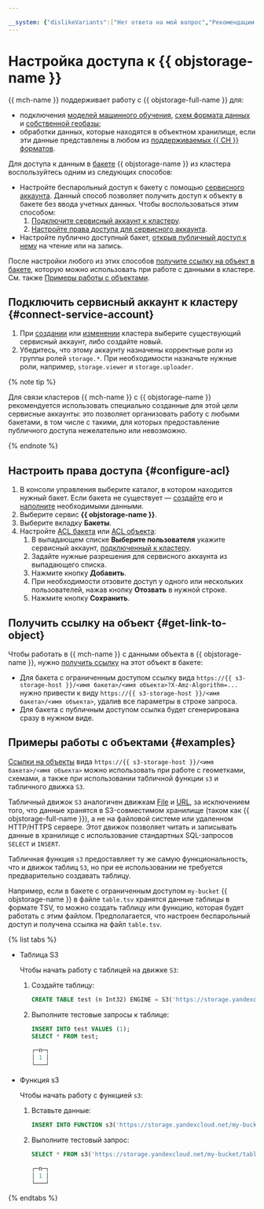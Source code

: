 ```yaml
---

__system: {"dislikeVariants":["Нет ответа на мой вопрос","Рекомендации не помогли","Содержание не соответствует заголовку","Другое"]}
---
```

# Настройка доступа к {{ objstorage-name }}

{{ mch-name }} поддерживает работу с {{ objstorage-full-name }} для:
- подключения [моделей машинного обучения](ml-models.md), [cхем формата данных](format-schemas.md) и [собственной геобазы](internal-dictionaries.md);
- обработки данных, которые находятся в объектном хранилище, если эти данные представлены в любом из [поддерживаемых {{ CH }} форматов](https://clickhouse.tech/docs/ru/interfaces/formats/).

Для доступа к данным в [бакете](../../storage/concepts/bucket.md) {{ objstorage-name }} из кластера воспользуйтесь одним из следующих способов: 
- Настройте беспарольный доступ к бакету с помощью [сервисного аккаунта](../../iam/concepts/users/service-accounts.md). Данный способ позволяет получить доступ к объекту в бакете без ввода учетных данных. Чтобы воспользоваться этим способом:
   1. [Подключите сервисный аккаунт к кластеру](#connect-service-account).
   1. [Настройте права доступа для сервисного аккаунта](#configure-acl).  
- Настройте публично доступный бакет, [открыв публичный доступ к нему](../../storage/operations/buckets/bucket-availability.md) на чтение или на запись. 
   
После настройки любого из этих способов [получите ссылку на объект в бакете](#get-link-to-object), которую можно использовать при работе с данными в кластере. См. также [Примеры работы с объектами](#examples).
   
## Подключить сервисный аккаунт к кластеру {#connect-service-account}

1. При [создании](cluster-create.md) или [изменении](update.md) кластера выберите существующий сервисный аккаунт, либо создайте новый.
1. Убедитесь, что этому аккаунту назначены корректные роли из группы ролей `storage.*`. При необходимости назначьте нужные роли, например, `storage.viewer` и `storage.uploader`.

{% note tip %}

Для связи кластеров {{ mch-name }} с {{ objstorage-name }} рекомендуется использовать специально созданные для этой цели сервисные аккаунты: это позволяет организовать работу с любыми бакетами, в том числе с такими, для которых предоставление публичного доступа нежелательно или невозможно.  

{% endnote %}

## Настроить права доступа {#configure-acl}

1. В консоли управления выберите каталог, в котором находится нужный бакет. Если бакета не существует — [создайте](../../storage/operations/buckets/create.md) его и [наполните](../../storage/operations/objects/upload.md) необходимыми данными.
1. Выберите сервис **{{ objstorage-name }}**.
1. Выберите вкладку **Бакеты**.
1. Настройте [ACL бакета](../../storage/operations/buckets/edit-acl.md) или [ACL объекта](../../storage/operations/objects/edit-acl.md):
   1. В выпадающем списке **Выберите пользователя** укажите сервисный аккаунт, [подключенный к кластеру](#connect-service-account).
   1. Задайте нужные разрешения для сервисного аккаунта из выпадающего списка.
   1. Нажмите кнопку **Добавить**.
   1. При необходимости отзовите доступ у одного или нескольких пользователей, нажав кнопку **Отозвать** в нужной строке.
   1. Нажмите кнопку **Сохранить**.

## Получить ссылку на объект {#get-link-to-object}

Чтобы работать в {{ mch-name }} с данными объекта в {{ objstorage-name }}, нужно [получить ссылку](../../storage/operations/objects/link-for-download.md) на этот объект в бакете:
- Для бакета с ограниченным доступом ссылку вида `https://{{ s3-storage-host }}/<имя бакета>/<имя объекта>?X-Amz-Algorithm=...` нужно привести к виду `https://{{ s3-storage-host }}/<имя бакета>/<имя объекта>`, удалив все параметры в строке запроса. 
- Для бакета с публичным доступом ссылка будет сгенерирована сразу в нужном виде.

## Примеры работы с объектами {#examples}

[Ссылки на объекты](#get-link-to-object) вида `https://{{ s3-storage-host }}/<имя бакета>/<имя объекта>` можно использовать при работе с геометками, схемами, а также при использовании табличной функции `s3` и табличного движка `S3`.

Табличный движок `S3` аналогичен движкам [File](https://clickhouse.tech/docs/ru/engines/table-engines/special/file/) и [URL](https://clickhouse.tech/docs/ru/engines/table-engines/special/url/), за исключением того, что данные хранятся в S3-совместимом хранилище (таком как {{ objstorage-full-name }}), а не на файловой системе или удаленном HTTP/HTTPS сервере. Этот движок позволяет читать и записывать данные в хранилище с использование стандартных SQL-запросов `SELECT` и `INSERT`. 

Табличная функция `s3` предоставляет ту же самую функциональность, что и движок таблиц `S3`, но при ее использовании не требуется предварительно создавать таблицу.

Например, если в бакете с ограниченным доступом `my-bucket` {{ objstorage-name }} в файле `table.tsv` хранятся данные таблицы в формате TSV, то можно создать таблицу или функцию, которая будет работать с этим файлом. Предполагается, что настроен беспарольный доступ и получена ссылка на файл `table.tsv`.

{% list tabs %}

- Таблица S3

  Чтобы начать работу с таблицей на движке `S3`:
  1. Создайте таблицу:
  
     ```sql
     CREATE TABLE test (n Int32) ENGINE = S3('https://storage.yandexcloud.net/my-bucket/table.tsv', 'TSV');
     ```
  
  1. Выполните тестовые запросы к таблице:
  
     ```sql
     INSERT INTO test VALUES (1);
     SELECT * FROM test;
  
     ┌─n─┐
     │ 1 │
     └───┘
     ```

- Функция s3

  Чтобы начать работу с функцией `s3`:
  1. Вставьте данные:
     
     ```sql
     INSERT INTO FUNCTION s3('https://storage.yandexcloud.net/my-bucket/table.tsv', 'TSV', 'n Int32') VALUES (1);
     ```
     
  1. Выполните тестовый запрос:
  
     ```sql
     SELECT * FROM s3('https://storage.yandexcloud.net/my-bucket/table.tsv', 'TSV', 'n Int32');

     ┌─n─┐
     │ 1 │
     └───┘
     ```

{% endtabs %}